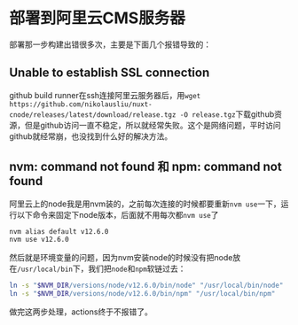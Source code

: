 # 部署到阿里云CMS服务器

部署那一步构建出错很多次，主要是下面几个报错导致的：

## Unable to establish SSL connection

github build runner在ssh连接阿里云服务器后，用`wget https://github.com/nikolausliu/nuxt-cnode/releases/latest/download/release.tgz -O release.tgz`下载github资源，但是github访问一直不稳定，所以就经常失败。这个是网络问题，平时访问github就经常崩，也没找到什么好的解决方法。

## nvm: command not found 和 npm: command not found

阿里云上的node我是用nvm装的，之前每次连接的时候都要重新`nvm use`一下，运行以下命令来固定下node版本，后面就不用每次都`nvm use`了

```sh
nvm alias default v12.6.0
nvm use v12.6.0
```

然后就是环境变量的问题，因为nvm安装node的时候没有把node放在`/usr/local/bin`下，我们把`node`和`npm`软链过去：

```sh
ln -s "$NVM_DIR/versions/node/v12.6.0/bin/node" "/usr/local/bin/node"
ln -s "$NVM_DIR/versions/node/v12.6.0/bin/npm" "/usr/local/bin/npm"
```

做完这两步处理，actions终于不报错了。